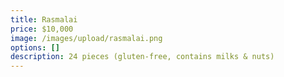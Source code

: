 ```yaml
---
title: Rasmalai
price: $10,000
image: /images/upload/rasmalai.png
options: []
description: 24 pieces (gluten-free, contains milks & nuts)
---
```

